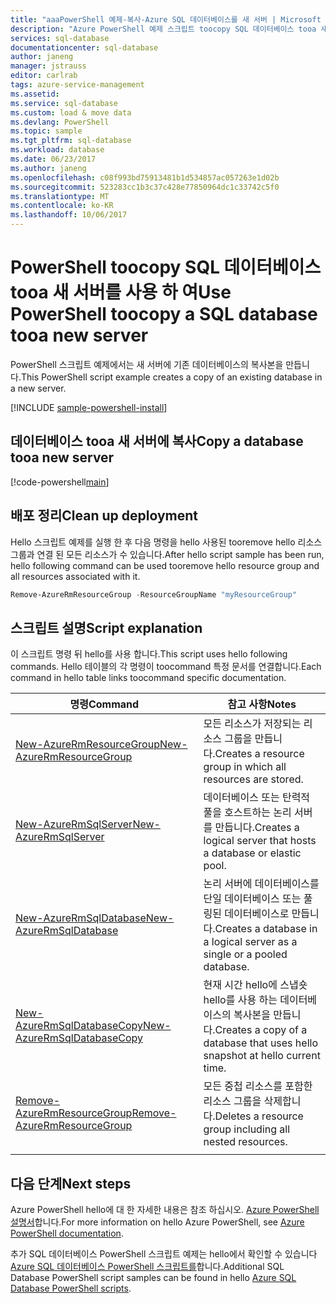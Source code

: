 ```yaml
---
title: "aaaPowerShell 예제-복사-Azure SQL 데이터베이스를 새 서버 | Microsoft Docs"
description: "Azure PowerShell 예제 스크립트 toocopy SQL 데이터베이스 tooa 새 서버"
services: sql-database
documentationcenter: sql-database
author: janeng
manager: jstrauss
editor: carlrab
tags: azure-service-management
ms.assetid: 
ms.service: sql-database
ms.custom: load & move data
ms.devlang: PowerShell
ms.topic: sample
ms.tgt_pltfrm: sql-database
ms.workload: database
ms.date: 06/23/2017
ms.author: janeng
ms.openlocfilehash: c08f993bd75913481b1d534857ac057263e1d02b
ms.sourcegitcommit: 523283cc1b3c37c428e77850964dc1c33742c5f0
ms.translationtype: MT
ms.contentlocale: ko-KR
ms.lasthandoff: 10/06/2017
---
```

# <a name="use-powershell-toocopy-a-sql-database-tooa-new-server"></a><span data-ttu-id="ecdda-103">PowerShell toocopy SQL 데이터베이스 tooa 새 서버를 사용 하 여</span><span class="sxs-lookup"><span data-stu-id="ecdda-103">Use PowerShell toocopy a SQL database tooa new server</span></span>

<span data-ttu-id="ecdda-104">PowerShell 스크립트 예제에서는 새 서버에 기존 데이터베이스의 복사본을 만듭니다.</span><span class="sxs-lookup"><span data-stu-id="ecdda-104">This PowerShell script example creates a copy of an existing database in a new server.</span></span> 

[!INCLUDE [sample-powershell-install](../../../includes/sample-powershell-install-no-ssh.md)]

## <a name="copy-a-database-tooa-new-server"></a><span data-ttu-id="ecdda-105">데이터베이스 tooa 새 서버에 복사</span><span class="sxs-lookup"><span data-stu-id="ecdda-105">Copy a database tooa new server</span></span>

[!code-powershell[main](../../../powershell_scripts/sql-database/copy-database-to-new-server/copy-database-to-new-server.ps1?highlight=18-21 "Copy database toonew server")]

## <a name="clean-up-deployment"></a><span data-ttu-id="ecdda-106">배포 정리</span><span class="sxs-lookup"><span data-stu-id="ecdda-106">Clean up deployment</span></span>

<span data-ttu-id="ecdda-107">Hello 스크립트 예제를 실행 한 후 다음 명령을 hello 사용된 tooremove hello 리소스 그룹과 연결 된 모든 리소스가 수 있습니다.</span><span class="sxs-lookup"><span data-stu-id="ecdda-107">After hello script sample has been run, hello following command can be used tooremove hello resource group and all resources associated with it.</span></span>

```powershell
Remove-AzureRmResourceGroup -ResourceGroupName "myResourceGroup"
```

## <a name="script-explanation"></a><span data-ttu-id="ecdda-108">스크립트 설명</span><span class="sxs-lookup"><span data-stu-id="ecdda-108">Script explanation</span></span>

<span data-ttu-id="ecdda-109">이 스크립트 명령 뒤 hello를 사용 합니다.</span><span class="sxs-lookup"><span data-stu-id="ecdda-109">This script uses hello following commands.</span></span> <span data-ttu-id="ecdda-110">Hello 테이블의 각 명령이 toocommand 특정 문서를 연결합니다.</span><span class="sxs-lookup"><span data-stu-id="ecdda-110">Each command in hello table links toocommand specific documentation.</span></span>

| <span data-ttu-id="ecdda-111">명령</span><span class="sxs-lookup"><span data-stu-id="ecdda-111">Command</span></span> | <span data-ttu-id="ecdda-112">참고 사항</span><span class="sxs-lookup"><span data-stu-id="ecdda-112">Notes</span></span> |
|---|---|
| [<span data-ttu-id="ecdda-113">New-AzureRmResourceGroup</span><span class="sxs-lookup"><span data-stu-id="ecdda-113">New-AzureRmResourceGroup</span></span>](/powershell/module/azurerm.resources/new-azurermresourcegroup) | <span data-ttu-id="ecdda-114">모든 리소스가 저장되는 리소스 그룹을 만듭니다.</span><span class="sxs-lookup"><span data-stu-id="ecdda-114">Creates a resource group in which all resources are stored.</span></span> |
| [<span data-ttu-id="ecdda-115">New-AzureRmSqlServer</span><span class="sxs-lookup"><span data-stu-id="ecdda-115">New-AzureRmSqlServer</span></span>](/powershell/module/azurerm.sql/new-azurermsqlserver) | <span data-ttu-id="ecdda-116">데이터베이스 또는 탄력적 풀을 호스트하는 논리 서버를 만듭니다.</span><span class="sxs-lookup"><span data-stu-id="ecdda-116">Creates a logical server that hosts a database or elastic pool.</span></span> |
| [<span data-ttu-id="ecdda-117">New-AzureRmSqlDatabase</span><span class="sxs-lookup"><span data-stu-id="ecdda-117">New-AzureRmSqlDatabase</span></span>](/powershell/module/azurerm.sql/new-azurermsqldatabase) | <span data-ttu-id="ecdda-118">논리 서버에 데이터베이스를 단일 데이터베이스 또는 풀링된 데이터베이스로 만듭니다.</span><span class="sxs-lookup"><span data-stu-id="ecdda-118">Creates a database in a logical server as a single or a pooled database.</span></span> |
| [<span data-ttu-id="ecdda-119">New-AzureRmSqlDatabaseCopy</span><span class="sxs-lookup"><span data-stu-id="ecdda-119">New-AzureRmSqlDatabaseCopy</span></span>](/powershell/module/azurerm.sql/new-azurermsqldatabasecopy) | <span data-ttu-id="ecdda-120">현재 시간 hello에 스냅숏 hello를 사용 하는 데이터베이스의 복사본을 만듭니다.</span><span class="sxs-lookup"><span data-stu-id="ecdda-120">Creates a copy of a database that uses hello snapshot at hello current time.</span></span> |
| [<span data-ttu-id="ecdda-121">Remove-AzureRmResourceGroup</span><span class="sxs-lookup"><span data-stu-id="ecdda-121">Remove-AzureRmResourceGroup</span></span>](/powershell/module/azurerm.resources/remove-azurermresourcegroup) | <span data-ttu-id="ecdda-122">모든 중첩 리소스를 포함한 리소스 그룹을 삭제합니다.</span><span class="sxs-lookup"><span data-stu-id="ecdda-122">Deletes a resource group including all nested resources.</span></span> |
|||

## <a name="next-steps"></a><span data-ttu-id="ecdda-123">다음 단계</span><span class="sxs-lookup"><span data-stu-id="ecdda-123">Next steps</span></span>

<span data-ttu-id="ecdda-124">Azure PowerShell hello에 대 한 자세한 내용은 참조 하십시오. [Azure PowerShell 설명서](/powershell/azure/overview)합니다.</span><span class="sxs-lookup"><span data-stu-id="ecdda-124">For more information on hello Azure PowerShell, see [Azure PowerShell documentation](/powershell/azure/overview).</span></span>

<span data-ttu-id="ecdda-125">추가 SQL 데이터베이스 PowerShell 스크립트 예제는 hello에서 확인할 수 있습니다 [Azure SQL 데이터베이스 PowerShell 스크립트를](../sql-database-powershell-samples.md)합니다.</span><span class="sxs-lookup"><span data-stu-id="ecdda-125">Additional SQL Database PowerShell script samples can be found in hello [Azure SQL Database PowerShell scripts](../sql-database-powershell-samples.md).</span></span>
